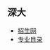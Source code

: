 ## 深大

- [招生网](https://yz.szu.edu.cn/)
- [专业目录](http://ehall.szu.edu.cn/gsapp/sys/zsjzapp/index.do#/2024/4/110/085404)
